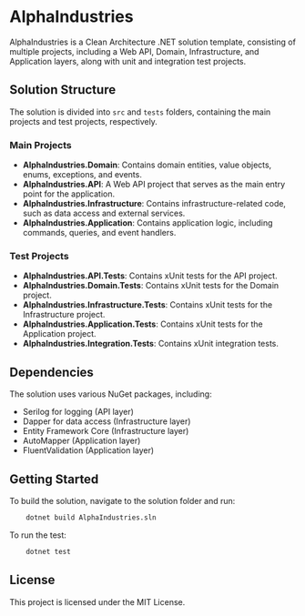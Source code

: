 # AlphaIndustries

AlphaIndustries is a Clean Architecture .NET solution template, consisting of multiple projects, including a Web API, Domain, Infrastructure, and Application layers, along with unit and integration test projects.

## Solution Structure

The solution is divided into `src` and `tests` folders, containing the main projects and test projects, respectively.

### Main Projects

- **AlphaIndustries.Domain**: Contains domain entities, value objects, enums, exceptions, and events.
- **AlphaIndustries.API**: A Web API project that serves as the main entry point for the application.
- **AlphaIndustries.Infrastructure**: Contains infrastructure-related code, such as data access and external services.
- **AlphaIndustries.Application**: Contains application logic, including commands, queries, and event handlers.

### Test Projects

- **AlphaIndustries.API.Tests**: Contains xUnit tests for the API project.
- **AlphaIndustries.Domain.Tests**: Contains xUnit tests for the Domain project.
- **AlphaIndustries.Infrastructure.Tests**: Contains xUnit tests for the Infrastructure project.
- **AlphaIndustries.Application.Tests**: Contains xUnit tests for the Application project.
- **AlphaIndustries.Integration.Tests**: Contains xUnit integration tests.

## Dependencies

The solution uses various NuGet packages, including:

- Serilog for logging (API layer)
- Dapper for data access (Infrastructure layer)
- Entity Framework Core (Infrastructure layer)
- AutoMapper (Application layer)
- FluentValidation (Application layer)

## Getting Started

To build the solution, navigate to the solution folder and run:

```bash
    dotnet build AlphaIndustries.sln
```

To run the test:

```bash
    dotnet test
```

## License

This project is licensed under the MIT License.
